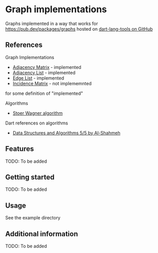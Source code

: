 # Graph implementations

Graphs implemented in a way that works for <https://pub.dev/packages/graphs> hosted on [dart-lang-tools on GitHub](https://github.com/dart-lang/tools/tree/main/pkgs/graphs)

## References

Graph Implementations

* [Adjacency Matrix](https://en.wikipedia.org/wiki/Adjacency_matrix) - implemented
* [Adjacency List](https://en.wikipedia.org/wiki/Adjacency_list) - implemented
* [Edge List](https://en.wikipedia.org/wiki/Edge_list) - implemented
* [Incidence Matrix](https://en.wikipedia.org/wiki/Incidence_matrix) - not implememnted

for some definition of "implemented"

Algorithms

* [Stoer Wagner algorithm](https://en.wikipedia.org/wiki/Stoer%E2%80%93Wagner_algorithm)

Dart references on algorithms

* [Data Structures and Algorithms 5/5 by Al-Shahmeh](https://medium.com/@m.m.shahmeh/data-structures-algorithms-in-dart-5-5-660e0ef30a4d)

## Features

TODO: To be added

## Getting started

TODO: To be added

## Usage

See the example directory

## Additional information

TODO: To be added
